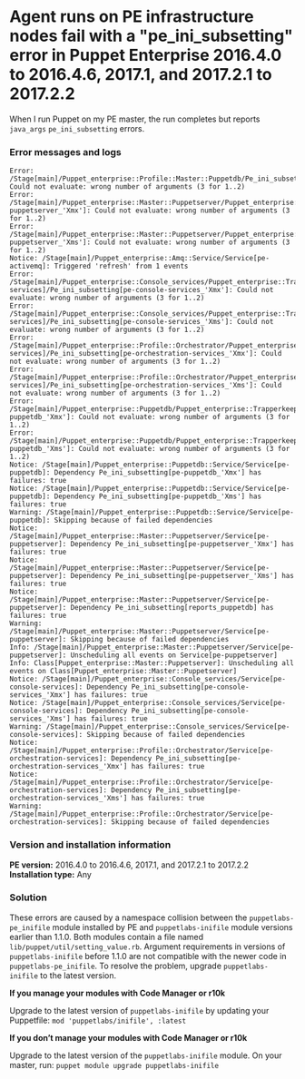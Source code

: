# Agent runs on PE infrastructure nodes fail with a "pe_ini_subsetting" error in Puppet Enterprise 2016.4.0 to 2016.4.6, 2017.1, and 2017.2.1 to 2017.2.2
<p>When I run Puppet on my PE master, the run completes but reports <code>java_args</code> <code>pe_ini_subsetting</code> errors.</p>
<h3 id="error-messages-and-logs">Error messages and logs</h3>
<pre><code>Error: /Stage[main]/Puppet_enterprise::Profile::Master::Puppetdb/Pe_ini_subsetting[reports_puppetdb]: Could not evaluate: wrong number of arguments (3 for 1..2)
Error: /Stage[main]/Puppet_enterprise::Master::Puppetserver/Puppet_enterprise::Trapperkeeper::Java_args[puppetserver]/Pe_ini_subsetting[pe-puppetserver_'Xmx']: Could not evaluate: wrong number of arguments (3 for 1..2)
Error: /Stage[main]/Puppet_enterprise::Master::Puppetserver/Puppet_enterprise::Trapperkeeper::Java_args[puppetserver]/Pe_ini_subsetting[pe-puppetserver_'Xms']: Could not evaluate: wrong number of arguments (3 for 1..2)
Notice: /Stage[main]/Puppet_enterprise::Amq::Service/Service[pe-activemq]: Triggered 'refresh' from 1 events
Error: /Stage[main]/Puppet_enterprise::Console_services/Puppet_enterprise::Trapperkeeper::Java_args[console-services]/Pe_ini_subsetting[pe-console-services_'Xmx']: Could not evaluate: wrong number of arguments (3 for 1..2)
Error: /Stage[main]/Puppet_enterprise::Console_services/Puppet_enterprise::Trapperkeeper::Java_args[console-services]/Pe_ini_subsetting[pe-console-services_'Xms']: Could not evaluate: wrong number of arguments (3 for 1..2)
Error: /Stage[main]/Puppet_enterprise::Profile::Orchestrator/Puppet_enterprise::Trapperkeeper::Java_args[orchestration-services]/Pe_ini_subsetting[pe-orchestration-services_'Xmx']: Could not evaluate: wrong number of arguments (3 for 1..2)
Error: /Stage[main]/Puppet_enterprise::Profile::Orchestrator/Puppet_enterprise::Trapperkeeper::Java_args[orchestration-services]/Pe_ini_subsetting[pe-orchestration-services_'Xms']: Could not evaluate: wrong number of arguments (3 for 1..2)
Error: /Stage[main]/Puppet_enterprise::Puppetdb/Puppet_enterprise::Trapperkeeper::Java_args[puppetdb]/Pe_ini_subsetting[pe-puppetdb_'Xmx']: Could not evaluate: wrong number of arguments (3 for 1..2)
Error: /Stage[main]/Puppet_enterprise::Puppetdb/Puppet_enterprise::Trapperkeeper::Java_args[puppetdb]/Pe_ini_subsetting[pe-puppetdb_'Xms']: Could not evaluate: wrong number of arguments (3 for 1..2)
Notice: /Stage[main]/Puppet_enterprise::Puppetdb::Service/Service[pe-puppetdb]: Dependency Pe_ini_subsetting[pe-puppetdb_'Xmx'] has failures: true
Notice: /Stage[main]/Puppet_enterprise::Puppetdb::Service/Service[pe-puppetdb]: Dependency Pe_ini_subsetting[pe-puppetdb_'Xms'] has failures: true
Warning: /Stage[main]/Puppet_enterprise::Puppetdb::Service/Service[pe-puppetdb]: Skipping because of failed dependencies
Notice: /Stage[main]/Puppet_enterprise::Master::Puppetserver/Service[pe-puppetserver]: Dependency Pe_ini_subsetting[pe-puppetserver_'Xmx'] has failures: true
Notice: /Stage[main]/Puppet_enterprise::Master::Puppetserver/Service[pe-puppetserver]: Dependency Pe_ini_subsetting[pe-puppetserver_'Xms'] has failures: true
Notice: /Stage[main]/Puppet_enterprise::Master::Puppetserver/Service[pe-puppetserver]: Dependency Pe_ini_subsetting[reports_puppetdb] has failures: true
Warning: /Stage[main]/Puppet_enterprise::Master::Puppetserver/Service[pe-puppetserver]: Skipping because of failed dependencies
Info: /Stage[main]/Puppet_enterprise::Master::Puppetserver/Service[pe-puppetserver]: Unscheduling all events on Service[pe-puppetserver]
Info: Class[Puppet_enterprise::Master::Puppetserver]: Unscheduling all events on Class[Puppet_enterprise::Master::Puppetserver]
Notice: /Stage[main]/Puppet_enterprise::Console_services/Service[pe-console-services]: Dependency Pe_ini_subsetting[pe-console-services_'Xmx'] has failures: true
Notice: /Stage[main]/Puppet_enterprise::Console_services/Service[pe-console-services]: Dependency Pe_ini_subsetting[pe-console-services_'Xms'] has failures: true
Warning: /Stage[main]/Puppet_enterprise::Console_services/Service[pe-console-services]: Skipping because of failed dependencies
Notice: /Stage[main]/Puppet_enterprise::Profile::Orchestrator/Service[pe-orchestration-services]: Dependency Pe_ini_subsetting[pe-orchestration-services_'Xmx'] has failures: true
Notice: /Stage[main]/Puppet_enterprise::Profile::Orchestrator/Service[pe-orchestration-services]: Dependency Pe_ini_subsetting[pe-orchestration-services_'Xms'] has failures: true
Warning: /Stage[main]/Puppet_enterprise::Profile::Orchestrator/Service[pe-orchestration-services]: Skipping because of failed dependencies</code></pre>
<h3 id="version-and-installation-information">Version and installation information</h3>
<p><strong>PE version:</strong> 2016.4.0 to 2016.4.6, 2017.1, and 2017.2.1 to 2017.2.2<br><strong>Installation type:</strong> Any</p>
<h3 id="solution">Solution</h3>
<p>These errors are caused by a namespace collision between the <code>puppetlabs-pe_inifile</code> module installed by PE and <code>puppetlabs-inifile</code> module versions earlier than 1.1.0. Both modules contain a file named <code>lib/puppet/util/setting_value.rb</code>. Argument requirements in versions of <code>puppetlabs-inifile</code> before 1.1.0 are not compatible with the newer code in <code>puppetlabs-pe_inifile</code>. To resolve the problem, upgrade <code>puppetlabs-inifile</code> to the latest version.</p>
<p><strong>If you manage your modules with Code Manager or r10k</strong></p>
<p>Upgrade to the latest version of <code>puppetlabs-inifile</code> by updating your Puppetfile: <code>mod 'puppetlabs/inifile', :latest</code></p>
<p><strong>If you don’t manage your modules with Code Manager or r10k</strong></p>
<p>Upgrade to the latest version of the <code>puppetlabs-inifile</code> module. On your master, run: <code>puppet module upgrade puppetlabs-inifile</code></p>
